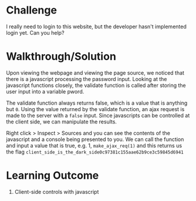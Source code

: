 # Challenge

I really need to login to this website, but the developer hasn't implemented login yet. Can you help?

# Walkthrough/Solution

Upon viewing the webpage and viewing the page source, we noticed that there is a javascript processing the password input. Looking at the javascript functions closely, the validate function is called after storing the user input into a variable pword. </br>

The validate function always returns false, which is a value that is anything but `0`. Using the value returned by the validate function, an ajax request is made to the server with a `false` input. Since javascripts can be controlled at the client side, we can manipulate the results. </br>

Right click > Inspect > Sources and you can see the contents of the javascript and a console being presented to you. We can call the function and input a value that is true, e.g. 1, `make_ajax_req(1)` and this returns us the flag `client_side_is_the_dark_side0c97381c155aae62b9ce3c59845d6941`

# Learning Outcome

1) Client-side controls with javascript


